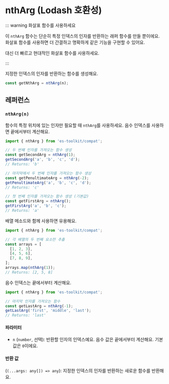 # nthArg (Lodash 호환성)

::: warning 화살표 함수를 사용하세요

이 `nthArg` 함수는 단순히 특정 인덱스의 인자를 반환하는 래퍼 함수를 만들 뿐이에요. 화살표 함수를 사용하면 더 간결하고 명확하게 같은 기능을 구현할 수 있어요.

대신 더 빠르고 현대적인 화살표 함수를 사용하세요.

:::

지정한 인덱스의 인자를 반환하는 함수를 생성해요.

```typescript
const getNthArg = nthArg(n);
```

## 레퍼런스

### `nthArg(n)`

함수의 특정 위치에 있는 인자만 필요할 때 `nthArg`를 사용하세요. 음수 인덱스를 사용하면 끝에서부터 계산해요.

```typescript
import { nthArg } from 'es-toolkit/compat';

// 두 번째 인자를 가져오는 함수 생성
const getSecondArg = nthArg(1);
getSecondArg('a', 'b', 'c', 'd');
// Returns: 'b'

// 마지막에서 두 번째 인자를 가져오는 함수 생성
const getPenultimateArg = nthArg(-2);
getPenultimateArg('a', 'b', 'c', 'd');
// Returns: 'c'

// 첫 번째 인자를 가져오는 함수 생성 (기본값)
const getFirstArg = nthArg();
getFirstArg('a', 'b', 'c');
// Returns: 'a'
```

배열 메소드와 함께 사용하면 유용해요.

```typescript
import { nthArg } from 'es-toolkit/compat';

// 각 배열의 두 번째 요소만 추출
const arrays = [
  [1, 2, 3],
  [4, 5, 6],
  [7, 8, 9],
];
arrays.map(nthArg(1));
// Returns: [2, 5, 8]
```

음수 인덱스는 끝에서부터 계산해요.

```typescript
import { nthArg } from 'es-toolkit/compat';

// 마지막 인자를 가져오는 함수
const getLastArg = nthArg(-1);
getLastArg('first', 'middle', 'last');
// Returns: 'last'
```

#### 파라미터

- `n` (`number`, 선택): 반환할 인자의 인덱스예요. 음수 값은 끝에서부터 계산해요. 기본값은 `0`이에요.

#### 반환 값

(`(...args: any[]) => any`): 지정한 인덱스의 인자를 반환하는 새로운 함수를 반환해요.
